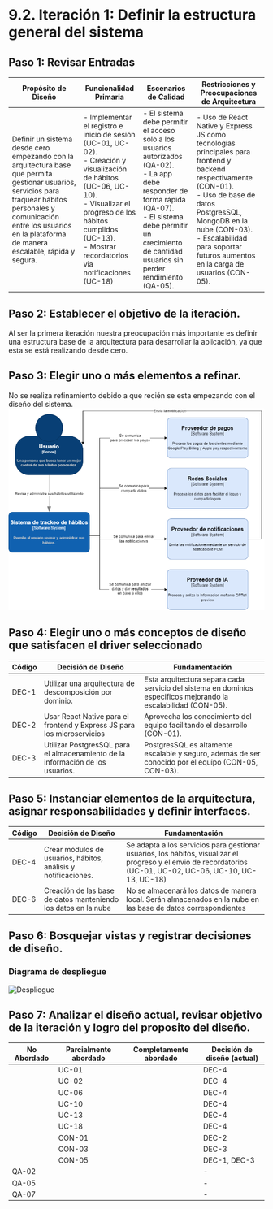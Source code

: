 # 9.2. Iteración 1: Definir la estructura general del sistema

## Paso 1: Revisar Entradas
| **Propósito de Diseño**     | **Funcionalidad Primaria**     | **Escenarios de Calidad**       | **Restricciones y Preocupaciones de Arquitectura**      |
|-----------------------------|--------------------------------|--------------------------------|--------------------------------------------------------|
| Definir un sistema desde cero empezando con la arquitectura base que permita gestionar usuarios, servicios para traquear hábitos personales y comunicación entre los usuarios en la plataforma de manera escalable, rápida y segura. | - Implementar el registro e inicio de sesión (UC-01, UC-02).<br> - Creación y visualización de hábitos (UC-06, UC-10).<br> - Visualizar el progreso de los hábitos cumplidos (UC-13).<br> - Mostrar recordatorios via notificaciones (UC-18) | - El sistema debe permitir el acceso solo a los usuarios autorizados (QA-02).<br> - La app debe responder de forma rápida (QA-07).<br> - El sistema debe permitir un crecimiento de cantidad usuarios sin perder rendimiento (QA-05). | - Uso de React Native y Express JS como tecnologías principales para frontend y backend respectivamente (CON-01).<br> - Uso de base de datos PostgresSQL, MongoDB en la nube (CON-03).<br> - Escalabilidad para soportar futuros aumentos en la carga de usuarios (CON-05). |

## Paso 2: Establecer el objetivo de la iteración.
Al ser la primera iteración nuestra preocupación más importante es definir una estructura base de la arquitectura para desarrollar la aplicación, ya que esta se está realizando desde cero.

## Paso 3: Elegir uno o más elementos a refinar.
No se realiza refinamiento debido a que recién se esta empezando con el diseño del sistema.
![Diagrama de contexto](../../5/5.1/C4-Context.png)

## Paso 4: Elegir uno o más conceptos de diseño que satisfacen el driver seleccionado
| **Código** | **Decisión de Diseño**                                      | **Fundamentación**                                                                                      |
|------------|-------------------------------------------------------------|--------------------------------------------------------------------------------------------------------|
| DEC-1      | Utilizar una arquitectura de descomposición por dominio. | Esta arquitectura separa cada servicio del sistema en dominios especificos mejorando la escalabilidad (CON-05). |
| DEC-2      | Usar React Native para el frontend y Express JS para los microservicios | Aprovecha los conocimiento del equipo facilitando el desarrollo (CON-01). |
| DEC-3      | Utilizar PostgresSQL para el almacenamiento de la información de los usuarios. | PostgresSQL es altamente escalable y seguro, además de ser conocido por el equipo (CON-05, CON-03). |

## Paso 5: Instanciar elementos de la arquitectura, asignar responsabilidades y definir interfaces.
| **Código** | **Decisión de Diseño**                                      | **Fundamentación**                                                                                      |
|------------|-------------------------------------------------------------|--------------------------------------------------------------------------------------------------------|
| DEC-4      | Crear módulos de usuarios, hábitos, análisis y notificaciones. | Se adapta a los servicios para gestionar usuarios, los hábitos, visualizar el progreso y el envio de recordatorios (UC-01, UC-02, UC-06, UC-10, UC-13, UC-18) |
| DEC-6      | Creación de las base de datos manteniendo los datos en la nube | No se almacenará los datos de manera local. Serán almacenados en la nube en las base de datos correspondientes |

## Paso 6: Bosquejar vistas y registrar decisiones de diseño.

### Diagrama de despliegue
![Despliegue](https://github.com/user-attachments/assets/30b56be3-396f-43f6-aa46-2622bcfefb3d)

## Paso 7: Analizar el diseño actual, revisar objetivo de la iteración y logro del proposito del diseño.
| **No Abordado** | **Parcialmente abordado** | **Completamente abordado** | **Decisión de diseño (actual)** |
|-----------------|---------------------------|----------------------------|---------------------------------|
|                 | UC-01                     |                            | DEC-4                           |
|                 | UC-02                     |                            | DEC-4                           |
|                 | UC-06                     |                            | DEC-4                           |
|                 | UC-10                     |                            | DEC-4                           |
|                 | UC-13                     |                            | DEC-4                           |
|                 | UC-18                     |                            | DEC-4                           |
|                 | CON-01                    |                            | DEC-2                           |
|                 | CON-03                    |                            | DEC-3                           |
|                 | CON-05                    |                            | DEC-1, DEC-3                    |
| QA-02           |                           |                            | -                               |
| QA-05           |                           |                            | -                               |
| QA-07           |                           |                            | -                               |
